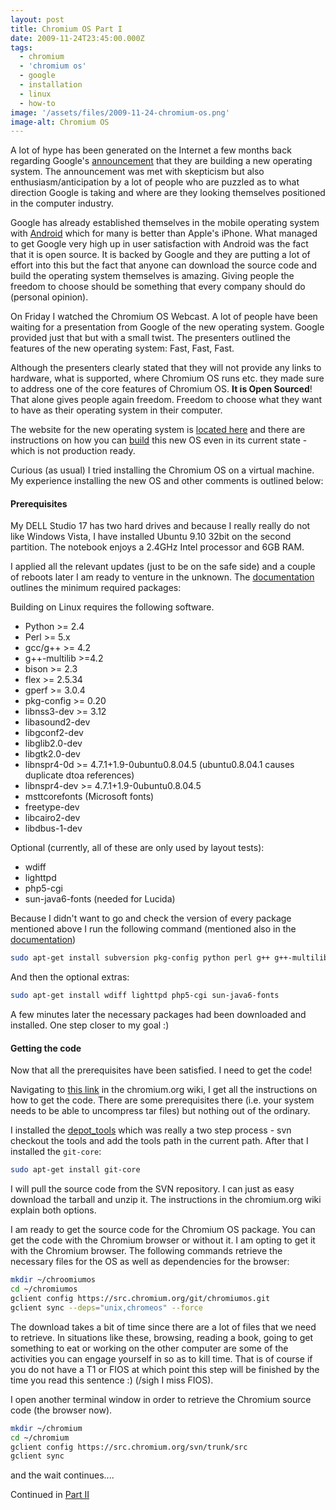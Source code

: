 ```yaml
---
layout: post
title: Chromium OS Part I
date: 2009-11-24T23:45:00.000Z
tags:
  - chromium
  - 'chromium os'
  - google
  - installation
  - linux
  - how-to
image: '/assets/files/2009-11-24-chromium-os.png'
image-alt: Chromium OS
---
```

A lot of hype has been generated on the Internet a few months back regarding Google's [announcement](https://googleblog.blogspot.com/2009/07/introducing-google-chrome-os.html) that they are building a new operating system. The announcement was met with skepticism but also enthusiasm/anticipation by a lot of people who are puzzled as to what direction Google is taking and where are they looking themselves positioned in the computer industry.

Google has already established themselves in the mobile operating system with [Android](https://www.android.com/) which for many is better than Apple's iPhone. What managed to get Google very high up in user satisfaction with Android was the fact that it is open source. It is backed by Google and they are putting a lot of effort into this but the fact that anyone can download the source code and build the operating system themselves is amazing. Giving people the freedom to choose should be something that every company should do (personal opinion).

On Friday I watched the Chromium OS Webcast. A lot of people have been waiting for a presentation from Google of the new operating system. Google provided just that but with a small twist. The presenters outlined the features of the new operating system: Fast, Fast, Fast.

Although the presenters clearly stated that they will not provide any links to hardware, what is supported, where Chromium OS runs etc. they made sure to address one of the core features of Chromium OS. **It is Open Sourced**! That alone gives people again freedom. Freedom to choose what they want to have as their operating system in their computer.

The website for the new operating system is [located here](https://dev.chromium.org/chromium-os) and there are instructions on how you can [build](https://dev.chromium.org/chromium-os) this new OS even in its current state - which is not production ready.

Curious (as usual) I tried installing the Chromium OS on a virtual machine. My experience installing the new OS and other comments is outlined below:

#### Prerequisites

My DELL Studio 17 has two hard drives and because I really really do not like Windows Vista, I have installed Ubuntu 9.10 32bit on the second partition. The notebook enjoys a 2.4GHz Intel processor and 6GB RAM.

I applied all the relevant updates (just to be on the safe side) and a couple of reboots later I am ready to venture in the unknown. The [documentation](https://code.google.com/p/chromium/wiki/LinuxBuildInstructionsPrerequisites) outlines the minimum required packages:&nbsp;

Building on Linux requires the following software.

- Python >= 2.4
- Perl >= 5.x
- gcc/g++ >= 4.2
- g++-multilib >=4.2
- bison >= 2.3
- flex >= 2.5.34
- gperf >= 3.0.4
- pkg-config >= 0.20
- libnss3-dev >= 3.12
- libasound2-dev
- libgconf2-dev
- libglib2.0-dev
- libgtk2.0-dev
- libnspr4-0d >= 4.7.1+1.9-0ubuntu0.8.04.5 (ubuntu0.8.04.1 causes duplicate dtoa references)
- libnspr4-dev >= 4.7.1+1.9-0ubuntu0.8.04.5
- msttcorefonts (Microsoft fonts)
- freetype-dev
- libcairo2-dev
- libdbus-1-dev

Optional (currently, all of these are only used by layout tests):

- wdiff
- lighttpd
- php5-cgi
- sun-java6-fonts (needed for Lucida)

Because I didn't want to go and check the version of every package mentioned above I run the following command (mentioned also in the [documentation](https://code.google.com/p/chromium/wiki/LinuxBuildInstructionsPrerequisites))

```sh
sudo apt-get install subversion pkg-config python perl g++ g++-multilib bison flex gperf libnss3-dev libgtk2.0-dev libnspr4-0d libasound2-dev libnspr4-dev msttcorefonts libgconf2-dev libcairo2-dev libdbus-1-dev
```

And then the optional extras:

```sh
sudo apt-get install wdiff lighttpd php5-cgi sun-java6-fonts
```

A few minutes later the necessary packages had been downloaded and installed. One step closer to my goal :)

#### Getting the code

Now that all the prerequisites have been satisfied. I need to get the code!

Navigating to [this link](https://dev.chromium.org/chromium-os) in the chromium.org wiki, I get all the instructions on how to get the code. There are some prerequisites there (i.e. your system needs to be able to uncompress tar files) but nothing out of the ordinary.

I installed the [depot_tools](https://dev.chromium.org/chromium-os) which was really a two step process - svn checkout the tools and add the tools path in the current path. After that I installed the `git-core`:

```sh
sudo apt-get install git-core
```

I will pull the source code from the SVN repository. I can just as easy download the tarball and unzip it. The instructions in the chromium.org wiki explain both options.

I am ready to get the source code for the Chromium OS package. You can get the code with the Chromium browser or without it. I am opting to get it with the Chromium browser. The following commands retrieve the necessary files for the OS as well as dependencies for the browser:

```sh
mkdir ~/chroomiumos
cd ~/chromiumos
gclient config https://src.chromium.org/git/chromiumos.git
gclient sync --deps="unix,chromeos" --force
```

The download takes a bit of time since there are a lot of files that we need to retrieve. In situations like these, browsing, reading a book, going to get something to eat or working on the other computer are some of the activities you can engage yourself in so as to kill time. That is of course if you do not have a T1 or FIOS at which point this step will be finished by the time you read this sentence :) (/sigh I miss FIOS).

I open another terminal window in order to retrieve the Chromium source code (the browser now).

```sh
mkdir ~/chromium
cd ~/chromium
gclient config https://src.chromium.org/svn/trunk/src
gclient sync
```

and the wait continues....

Continued in [Part II](/post/chromium-os-part-ii)
